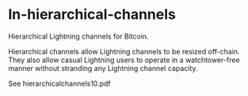 # ln-hierarchical-channels

Hierarchical Lightning channels for Bitcoin.

Hierarchical channels allow Lightning channels
to be resized off-chain. They also allow
casual Lightning users to operate in a
watchtower-free manner without stranding any
Lightning channel capacity.

See hierarchicalchannels10.pdf
